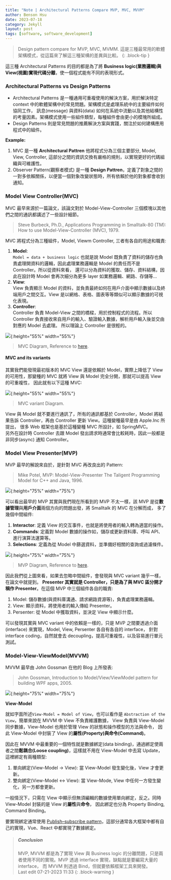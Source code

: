 ```yaml
---
title: "Note | Architectural Patterns Compare MVP, MVC, MVVM"
author: Benson Hsu
date: 2023-07-18
category: Jekyll
layout: post
tags: [software, software_development]
---
```


> Design pattern compare for MVP, MVC, MVMM. 
> 這是三種最常用的軟體架構模式，從這篇來了解這三種架構的差異與比較。
{: .block-tip }

這三種 Architectural Patterns 的目的都是為了將 **Business logic(業務邏輯)與 View(視圖)實現代碼分離**，使一個程式能有不同的表現形式。

### Architectural Patterns vs Design Patterns

-   Architectural Patterns 是一種通用可重複使用的解決方案，用於解決特定 context 中的軟體架構中的常見問題。架構模式是處理系統中的主要組件如何協同工作，
訊息(message) 與資料(data) 如何在系統中流動以及其他結構性的考量因素。架構模式使用一些組件類型，每種組件會由更小的模塊所組成。
-   Design Patterns 則是常見問題的推薦解決方案與實踐，關注於如何建構應用程式中的組件。

**Example:** 
1.  MVC 是一種 **Architectural Pattren** 他將程式分為三個主要部分, Model, View, Controller, 這部分之間的資訊交換有嚴格的規則，以實現更好的代碼組織與可維護性。
2.  Observer Pattern(觀察者模式) 是一種 **Design Pattren**，定義了對象之間的一對多依賴關係，以便當一個對象改變狀態時，所有依賴於他的對象都會收到通知。

### Model View Controller(MVC)

MVC 最早來源於一篇論文，該論文對於 Model-View-Controller 三個模塊以其他們之間的通訊都講述了一些設計細節。
> Steve Burbeck, Ph.D., Applications Programming in Smalltalk-80 (TM): How to use Model-View-Controller (MVC), 1979.  

MVC 將程式分為三種組件，Model, Viewm Controller, 三者有各自的用途和職責:  
1.  **Model**:  
`Model = data + business logic` 也就是說 Model 既負責了資料的儲存也負責處理開資料的邏輯，因此處理業務邏輯是 Model 的責任而不是 Controller。所以從資料來看，
還可以分為資料的獲取、儲存、資料結構，因此在設計時 Model 會再次細分為更多 layer 如業務邏輯、網路、存儲等...
2.  **View**:  
View 負責顯示 Model 的資料，並負責最終如何在用戶介面中顯示數據以及終端用戶之間交互。View 是以網格、表格、圖表等等類似可以顯示數據的可視化表現。
3.  **Controller**:  
Controller 負責 Model-View 之間的橋樑，用於控制程式的流程。所以 Controller 負責接收來自用戶的輸入、驗證輸入數據，解析用戶輸入後並交由對應的 Model 去處理。
所以理論上 Controller 是很輕的。

![](https://miro.medium.com/v2/resize:fit:828/format:webp/1*VZnCAfqEcho3_WyYQsglpw.png){:height="55%" width="55%"}
> MVC Diagram, Reference to [here].

#### MVC and its variants

其實我們能發現最初版本的 MVC View 還是依賴於 Model，實際上降低了 View 的可用性，那變種的 MVC 就將 View 與 Model 完全分開，那就可以提高 View 的可重複性，
因此就有以下這種 MVC:

![](https://upload.wikimedia.org/wikipedia/commons/thumb/9/9d/MVC-basic.svg/900px-MVC-basic.svg.png?20170211044359){:height="55%" width="55%"}
> MVC variant Diagram.

View 與 Model 就不要進行通訊了，所有的通訊都基於 Controller，Model 將結果告訴 Controller，再由 Controller 更新 View。這種變種最早是由 Apple.Inc 所提出，
很多 Web 框架也是基於這種變種 MVC 所設計，如 SpringMVC。  
另外在設計時 Controller 去跟 Model 發出請求時通常會比較耗時，因此一般都是非同步(async) 通知 Controller。

### Model View Presenter(MVP)

MVP 最早的解說來自於，是針對 MVC 再改良出的 Pattern:  
> Mike Potel, MVP: Model-View-Presenter The Taligent Programming Model for C++ and Java, 1996.

![](../assets/image/2023/07-19-software_arch_pattern/1.png){:height="75%" width="75%"}

可以看出最早的 MVP 其實與我們現在所看到的 MVP 不太一樣，該 MVP 是從**數據管理**與**用戶介面**兩個方向的問題出發，將 Smalltalk 的 MVC 在分解而成，
多了幾個中間組件: 

1. **Interactor**: 定義 View 的交互事件，也就是將使用者的輸入轉為適當的操作。
2. **Commands**: 定義對 Model 數據的操作如，儲存或更新資料庫、呼叫 API、進行演算法運算等。
3. **Selections**: 定義為從 Model 中篩選資料，並準備好相關的查詢或過濾條件。

![](https://miro.medium.com/v2/resize:fit:828/format:webp/1*8O8B9FM1Skh9ZbCIgqYsJg.png){:height="75%" width="75%"}
> MVP Diagram, Reference to [here].

因此我們從上圖來看，如果去忽略中間組件，會發現與 MVC variant 幾乎一樣，在論文中就提到。
**Presenter 其實就是 Controller，只是為了與 MVC 區分開才稱作 Presenter**。在這個 MVP 中三個組件各自的職責:

1.  Model: 儲存數據(與資料庫溝通、請求網路資源等)，負責處理業務邏輯。
2.  View: 顯示資料，將使用者的輸入傳給 Presenter。
3.  Persenter: 從 Model 中獲取資料，並決定 View 中顯示什麼。

可以發現其實與 MVC variant 中的依賴是一樣的，只是 MVP 之間要透過介面(interface) 來實現，Model, View, Persenter 各自有各自的 interface，
針對 interface coding，自然就會去 decoupling，提高可重複性，以及容易進行單元測試。

### Model-View-ViewModel(MVVM)

MVVM 最早由 John Gossman 在他的 Blog 上所發表:
> John Gossman, Introduction to Model/View/ViewModel pattern for building WPF apps, 2005.

![](https://miro.medium.com/v2/resize:fit:828/format:webp/1*1QYLvhV-dPcRHDMBumxd2A.png){:height="75%" width="75%"}

**View-Model**

就如字面所述`View-Model = Model of View`，也可以看作是 `Abstraction of the View`，簡單來說在 MVVM 中 View 不負責維護數據，
View 負責與 View-Model 同步數據，View-Model 也用於管理 View 的狀態和操作模型的方法與命令，
因此 View-Model 中封裝了 View 的**屬性(Property)**與**命令(Command)**。

因此在 MVVM 中最重要的一個特性就是數據綁定(data binding)，通過綁定使兩者之間**鬆耦合(Loose coupling)**，這樣就不用在 View-Model 中去寫 Update，
這裡綁定有兩種類型:

1.  單向綁定(View-Model -> View): 當 View-Model 發生變化後，View 才會更新。
2.  雙向綁定(View-Model <-> View): 當 View-Mode, View 中任何一方發生變化，另一方都會更新。

一般情況下，只需在 View 中顯示但無須編輯的數據使用單向綁定，反之。同時 View-Model 封裝的是 View 的**屬性**與**命令**，
因此綁定也分為 Property Binding, Command Binding。

要實現綁定通常使用 [Publish–subscribe pattern]，這部分通常各大框架中都有自己的實現，Vue、React 中都實現了數據綁定。

> ##### Conclusion
> MVP, MVVM 都是為了實現 View 與 Business logic 的分離問題，只是兩者使用不同的實現。MVP 透過 interface 實現，缺點就是要編寫大量的 interface，
> 而 MVVM 則透過 Bind，但就要依賴框架工具來開發。
> <br>
> Last edit 07-21-2023 11:33
{: .block-warning }

[Reference]: https://juejin.cn/post/6901200799242649607
[here]: https://medium.com/learn-record/mvc-mvp-mvvm%E6%9E%B6%E6%A7%8B%E6%AF%94%E8%BC%83-62b5657d2e21
[Publish–subscribe pattern]: https://en.wikipedia.org/wiki/Publish%E2%80%93subscribe_pattern